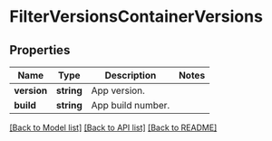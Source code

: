 # FilterVersionsContainerVersions

## Properties
Name | Type | Description | Notes
------------ | ------------- | ------------- | -------------
**version** | **string** | App version. | 
**build** | **string** | App build number. | 

[[Back to Model list]](../README.md#documentation-for-models) [[Back to API list]](../README.md#documentation-for-api-endpoints) [[Back to README]](../README.md)


